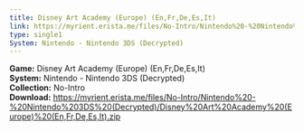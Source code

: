 ```yaml
---
title: Disney Art Academy (Europe) (En,Fr,De,Es,It)
link: https://myrient.erista.me/files/No-Intro/Nintendo%20-%20Nintendo%203DS%20(Decrypted)/Disney%20Art%20Academy%20(Europe)%20(En,Fr,De,Es,It).zip
type: single1
System: Nintendo - Nintendo 3DS (Decrypted)
---
```

<b>Game:</b> Disney Art Academy (Europe) (En,Fr,De,Es,It)<br>
<b>System:</b> Nintendo - Nintendo 3DS (Decrypted)<br>
<b>Collection:</b> No-Intro<br>
<b>Download:</b> https://myrient.erista.me/files/No-Intro/Nintendo%20-%20Nintendo%203DS%20(Decrypted)/Disney%20Art%20Academy%20(Europe)%20(En,Fr,De,Es,It).zip